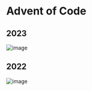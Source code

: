 # Advent of Code

## 2023
![image](https://github.com/RamchandraWarang9822/Advent-of-code-2023/assets/92023869/dbef297b-6924-45b9-90aa-46b35f04567c)

## 2022
![image](https://github.com/RamchandraWarang9822/Advent-of-code/assets/92023869/b632e023-0909-4039-ae7e-4ed43fcfb958)


